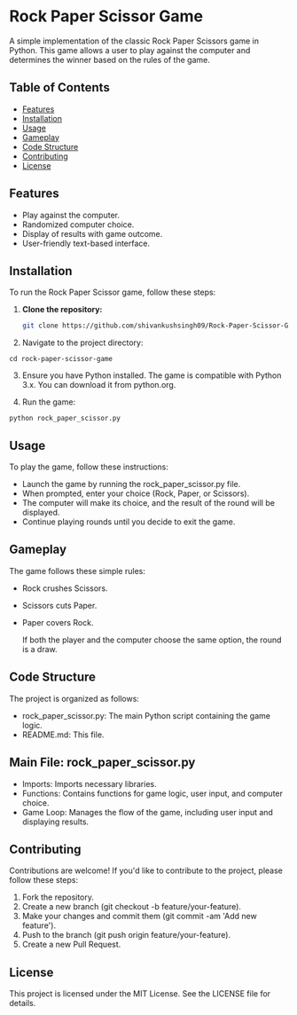 # Rock Paper Scissor Game

A simple implementation of the classic Rock Paper Scissors game in Python. This game allows a user to play against the computer and determines the winner based on the rules of the game.

## Table of Contents

- [Features](#features)
- [Installation](#installation)
- [Usage](#usage)
- [Gameplay](#gameplay)
- [Code Structure](#code-structure)
- [Contributing](#contributing)
- [License](#license)

## Features

- Play against the computer.
- Randomized computer choice.
- Display of results with game outcome.
- User-friendly text-based interface.

## Installation

To run the Rock Paper Scissor game, follow these steps:

1. **Clone the repository:**

   ```bash
   git clone https://github.com/shivankushsingh09/Rock-Paper-Scissor-Game.git
   ```

2. Navigate to the project directory:

```
cd rock-paper-scissor-game

```

3. Ensure you have Python installed. The game is compatible with Python 3.x. You can download it from python.org.

4. Run the game:

```
python rock_paper_scissor.py

```

## Usage

To play the game, follow these instructions:

- Launch the game by running the rock_paper_scissor.py file.
- When prompted, enter your choice (Rock, Paper, or Scissors).
- The computer will make its choice, and the result of the round will be displayed.
- Continue playing rounds until you decide to exit the game.

## Gameplay

The game follows these simple rules:

- Rock crushes Scissors.
- Scissors cuts Paper.
- Paper covers Rock.

  If both the player and the computer choose the same option, the round is a draw.

## Code Structure

The project is organized as follows:

- rock_paper_scissor.py: The main Python script containing the game logic.
- README.md: This file.

## Main File: rock_paper_scissor.py

- Imports: Imports necessary libraries.
- Functions: Contains functions for game logic, user input, and computer choice.
- Game Loop: Manages the flow of the game, including user input and displaying results.

## Contributing

Contributions are welcome! If you'd like to contribute to the project, please follow these steps:

1. Fork the repository.
2. Create a new branch (git checkout -b feature/your-feature).
3. Make your changes and commit them (git commit -am 'Add new feature').
4. Push to the branch (git push origin feature/your-feature).
5. Create a new Pull Request.

## License

This project is licensed under the MIT License. See the LICENSE file for details.
